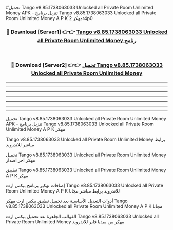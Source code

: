 #تحميل Tango v8.85.1738063033 Unlocked all Private Room Unlimited Money  APK - تنزيل برنامج Tango v8.85.1738063033 Unlocked all Private Room Unlimited Money  A P K مهكر 2r4p0 



<div align="center">
<h3>🔴 Download [Server1] 👉👉 <a href="https://apkdownload10.web.app/?title=Tango v8.85.1738063033 Unlocked all Private Room Unlimited Money ">Tango v8.85.1738063033 Unlocked all Private Room Unlimited Money  رنامج</a></h3><br>

<h3>🔴 Download [Server2] 👉👉 <a href="https://apkdownload10.web.app/?title=Tango v8.85.1738063033 Unlocked all Private Room Unlimited Money ">تحميل Tango v8.85.1738063033 Unlocked all Private Room Unlimited Money  </a></h3>
</div>


----------------------------------------------------------

----------------------------------------------------------

----------------------------------------------------------

----------------------------------------------------------

----------------------------------------------------------

----------------------------------------------------------

----------------------------------------------------------

تحميل Tango v8.85.1738063033 Unlocked all Private Room Unlimited Money  APK - تنزيل برنامج Tango v8.85.1738063033 Unlocked all Private Room Unlimited Money  A P K مهكر

Tango v8.85.1738063033 Unlocked all Private Room Unlimited Money  برابط مباشر للاندرويد

تحميل Tango v8.85.1738063033 Unlocked all Private Room Unlimited Money  مهكر اخر اصدار

تطبيق Tango v8.85.1738063033 Unlocked all Private Room Unlimited Money  A P K مهكر

إضافات تهكير برنامج بيكس ارت Tango v8.85.1738063033 Unlocked all Private Room Unlimited Money  A P K للاندرويد برابط مباشر مجانا

أدوات التعديل الأساسية بعد تحميل تطبيق بيكس ارت مهكر Tango v8.85.1738063033 Unlocked all Private Room Unlimited Money  A P K مجانا

القوالب الجاهزة بعد تحميل بيكس ارت Tango v8.85.1738063033 Unlocked all Private Room Unlimited Money  مهكر من ميديا فاير للاندرويد


